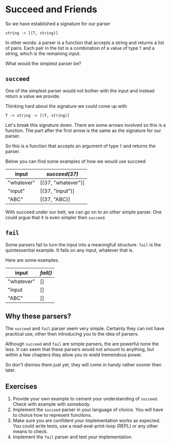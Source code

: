 # Succeed and Friends
So we have established a signature for our parser

```
string -> [(T, string)]
```

In other words: a parser is a function that accepts a string and returns a list of pairs. Each pair in the list is a combination of a value of type `T` and a string, which is the remaining input.

What would the simplest parser be?

## `succeed`
One of the simplest parser would not bother with the input and instead return a value we provide.

Thinking hard about the signature we could come up with

```
T -> string -> [(T, string)]
```

Let's break this signature down. There are some arrows involved so this is a function. The part after the first arrow is the same as the signature for our parser.

So this is a function that accepts an argument of type `T` and returns the parser.

Below you can find some examples of how we would use succeed

| input      | *succeed(37)*      |
|------------|--------------------|
| "whatever" | [(37, "whatever")] |
| "input"    | [(37, "input")]    |
| "ABC"      | [(37, "ABC)]       |


With succeed under our belt, we can go on to an other simple parser. One could argue that it is even simpler then `succeed`.

## `fail`
Some parsers fail to turn the input into a meaningfull structure. `fail` is the quintessential example. It fails on any input, whatever that is.

Here are some examples.

| input      | *fail()* |
|------------|----------|
| "whatever" | []       |
| "input     | []       |
| "ABC"      | []       |

## Why these parsers?
The `succeed` and `fail` parser seem very simple. Certainly they can not have practical use, other then introducing you to the idea of parsers.

Although `succeed` and `fail` are simple parsers, the are powerful none the less. It can seem that these parsers would not amount to anything, but within a few chapters they allow you to wield tremendous power.

So don't dismiss them just yet, they will come in handy rather sooner then later.

## Exercises
1. Provide your own example to cement your understanding of `succeed`. Check with example with somebody.
2. Implement the `succeed` parser in your language of choice. You will have to choice how to represent functions.
3. Make sure you are confident your implementation works as expected. You could write tests, use a read-eval-print-loop (REPL) or any other means to check.
4. Implement the `fail` parser and test your implementation. 